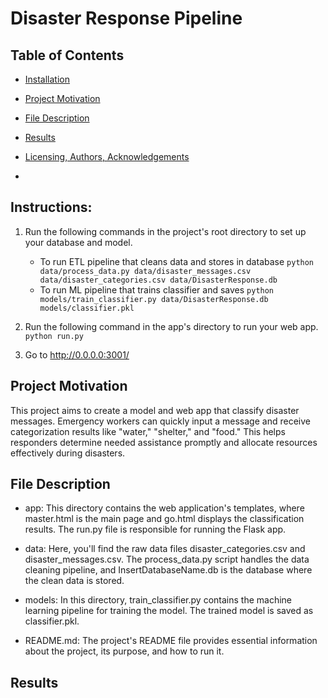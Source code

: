 # Disaster Response Pipeline

## Table of Contents
- [Installation](#Installation)
- [Project Motivation](#Project-Motivation)
- [File Description](#File-Description)
- [Results](#Results)
- [Licensing, Authors, Acknowledgements](#Licensing,-Authors,-Acknowledgements)

- 
## Instructions:
1. Run the following commands in the project's root directory to set up your database and model.

    - To run ETL pipeline that cleans data and stores in database
        `python data/process_data.py data/disaster_messages.csv data/disaster_categories.csv data/DisasterResponse.db`
    - To run ML pipeline that trains classifier and saves
        `python models/train_classifier.py data/DisasterResponse.db models/classifier.pkl`

2. Run the following command in the app's directory to run your web app.
    `python run.py`

3. Go to http://0.0.0.0:3001/

## Project Motivation
This project aims to create a model and web app that classify disaster messages. Emergency workers can quickly input a message and receive categorization results like "water," "shelter," and "food." This helps responders determine needed assistance promptly and allocate resources effectively during disasters.

## File Description
- app: This directory contains the web application's templates, where master.html is the main page and go.html displays the classification results. The run.py file is responsible for running the Flask app.

- data: Here, you'll find the raw data files disaster_categories.csv and disaster_messages.csv. The process_data.py script handles the data cleaning pipeline, and InsertDatabaseName.db is the database where the clean data is stored.

- models: In this directory, train_classifier.py contains the machine learning pipeline for training the model. The trained model is saved as classifier.pkl.

- README.md: The project's README file provides essential information about the project, its purpose, and how to run it.

## Results

